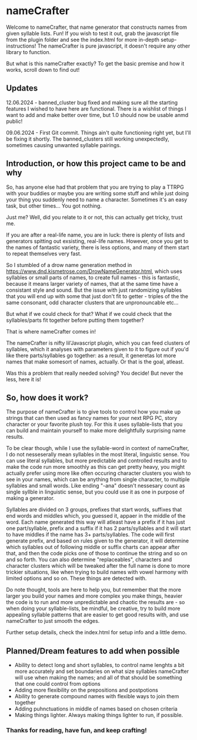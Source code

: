 # nameCrafter

Welcome to nameCrafter, that name generator that constructs names from given syllable lists. Fun! If you wish to test it out, grab the javascript file from the plugin folder and see the index.html for more in-depth setup-instructions! The nameCrafter is pure javascript, it doesn't require any other library to function.

But what is this nameCrafter exactly? To get the basic premise and how it works, scroll down to find out!

## Updates

12.06.2024 - banned_cluster bug fixed and making sure all the starting features I wished to have here are functional. There is a wishlist of things I want to add and make better over time, but 1.0 should now be usable anmd public!  

09.06.2024 - First Git commit. Things ain't quite functioning right yet, but I'll be fixing it shortly. The banned_clusters still working unexpectedly, sometimes causing unwanted syllable pairings.

## Introduction, or how this project came to be and why

So, has anyone else had that problem that you are trying to play a TTRPG with your buddies or maybe you are writing some stuff and while just doing your thing you suddenly need to name a character. Sometimes it's an easy task, but other times... You got nothing. 
    
Just me? Well, did you relate to it or not, this can actually get tricky, trust me.
    
If you are after a real-life name, you are in luck: there is plenty of lists and generators spitting out exsisting,  real-life names. However, once you get to the names of fantastic variety, there is less options, and many of them  start to repeat themselves very fast. 
    
So I stumbled of a drow name generation method in https://www.dnd.kismetrose.com/DrowNameGenerator.html, which uses syllables or small parts of names, to create full names - this is fantastic, because it means larger variety of names, that at the same time have a consistant style and sound. But the issue with just randomizing syllables that you will end up with some that just don't fit to getter - triples of the the same consonant, odd character clusters that are unpronouncable etc... 
    
But what if we could check for that? What if we could check that the syllables/parts fit together before putting them together?
    
That is where nameCrafter comes in!
    
The nameCrafter is nifty lil'Javascript plugin, which you can feed clusters of syllables, which it analyses with parameters given to it to figure out if you'd like there parts/syllables go together: as a result, it generetas lot more names that make somesort of names, actually. Or that is the goal, atleast. 
    
Was this a problem that really needed solving? You decide! But never the less, here it is!
    
## So, how does it work?

The purpose of nameCrafter is to give tools to control how you make up strings that can then used as fancy names for your next RPG PC, story character or your favorite plush toy. For this it uses syllable-lists that you can build and maintain yourself to make more delightfully surprising name results. 

To be clear though, while I use the syllable-word in context of nameCrafter, I do not nesseserally mean syllables in the most literal, linguistic sense. You can use literal syllables, but more predictable and controlled results and to  make the code run more smoothly as this can get pretty heavy, you might actually prefer using more like often occuring character clusters you wish to see in your names, which can be anything from single character, to multiple syllables and small words. Like ending "-ana" doesn't nessesary count as single syllble in linguistic sense, but you could use it as one in purpose of making a generator.

Syllables are divided on 3 groups, prefixes that start words, suffixes that end words and middles which, you guessed it, appaer in the middle of the word. Each name generated this way will atleast have a prefix if it has just one part/syllable, prefix and a suffix if it has 2 parts/syllables and it will start to have middles if the name has 3+ parts/syllables. The code will first generate prefix, and based on rules given to the generator, it will determine which syllables out of following middle or suffix charts can appear after that, and then the code picks one of those to continue the string and so on and so forth. You can also determine "replaceables", characters and character clusters which will be tweaked after the full name is done to more trickier situations, like when trying to build names with vowel harmony with limited  options and so on. These things are detected with. 

Do note thought, tools are here to help you, but remember that the more larger you build your names and more complex you make things, heavier the code is to run and more unpredictable and chaotic the results are - so when doing your syllable-lists, be mindful, be creative, try to build more appealing syllable patterns that are easier to get good results with, and use nameCrafter to just smooth the edges. 

Further setup details, check the index.html for setup info and a little demo.

## Planned/Dream features to add when possible

- Ability to detect long and short syllables, to control name lenghts a bit more accurately and set boundaries on what size syllables nameCrafter will use when making the names; and all of that should be something that one could control from options
- Adding more flexibility on the prepositions and postpotions 
- Ability to generate compound names with flexible ways to join them together
- Adding puhnctuations in middle of names based on chosen criteria
- Making things lighter. Always making things lighter to run, if possible.

### Thanks for reading, have fun, and keep crafting!